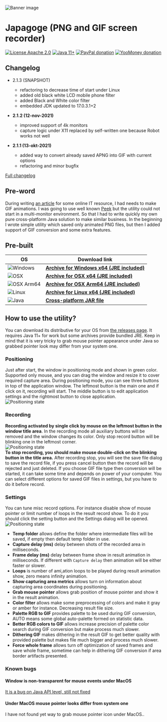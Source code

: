 ![Banner image](assets/banner.png)

# Japagoge (PNG and GIF screen recorder)

[![License Apache 2.0](https://img.shields.io/badge/license-Apache%20License%202.0-green.svg)](http://www.apache.org/licenses/LICENSE-2.0)
[![Java 11+](https://img.shields.io/badge/java-11%2b-green.svg)](https://bell-sw.com/pages/downloads/#/java-11-lts)
[![PayPal donation](https://img.shields.io/badge/donation-PayPal-cyan.svg)](https://www.paypal.com/cgi-bin/webscr?cmd=_s-xclick&hosted_button_id=AHWJHJFBAWGL2)
[![YooMoney donation](https://img.shields.io/badge/donation-Yoo.money-blue.svg)](https://yoomoney.ru/to/41001158080699)

## Changelog

- 2.1.3 (SNAPSHOT)
  - refactoring to decrease time of start under Linux
  - added old black white LCD mobile phone filter
  - added Black and White color filter
  - embedded JDK updated to 17.0.3.1+2

- __2.1.2 (12-nov-2021)__
  - improved support of 4k monitors
  - capture logic under X11 replaced by self-written one because Robot works not well

- __2.1.1 (13-okt-2021)__
  - added way to convert already saved APNG into GIF with current options
  - refactoring and minor bugfix

[Full changelog](changelog.txt)

## Pre-word

During writing [an article](https://habr.com/ru/post/576012/) for some online IT resource, I had needs to make GIF
animations. I was going to use well known [Peek](https://github.com/phw/peek) but the utility could not start in a
multi-monitor environment. So that I had to write quickly my own pure cross-platform Java solution to make similar
business. In the beginning I wrote simple utility which saved only animated PNG files, but then I added support of GIF
conversion and some extra features.

## Pre-built

| OS                                           |  Download link                                                                                                                                                                                | 
| -------------------------------------------- | --------------------------------------------------------------------------------------------------------------------------------------------------------------------------------------------- |
| ![Windows](assets/icons/win64x64.png)        | __[Archive for Windows x64 (JRE included)](https://github.com/raydac/japagoge/releases/download/2.1.2/japagoge-app-2.1.2-windows-jdk-amd64.zip)__             |
| ![OSX](assets/icons/macos64x64.png)          | __[Archive for OSX x64 (JRE included)](https://github.com/raydac/japagoge/releases/download/2.1.2/japagoge-app-2.1.2-macos-jdk-amd64.zip)__                   |
| ![OSX Arm64](assets/icons/macosarm64x64.png) | __[Archive for OSX Arm64 (JRE included)](https://github.com/raydac/japagoge/releases/download/2.1.2/japagoge-app-2.1.2-macos-jdk-aarch64.zip)__                 |
| ![Linux](assets/icons/linux64x64.png)        | __[Archive for Linux x64 (JRE included)](https://github.com/raydac/japagoge/releases/download/2.1.2/japagoge-app-2.1.2-linux-jdk-amd64.tar.gz)__              |
| ![Java](assets/icons/java64x64.png)          | __[Cross-platform JAR file](https://github.com/raydac/japagoge/releases/download/2.1.2/japagoge-app-2.1.2.jar)__                                     | 

## How to use the utility?

You can download its distributive for your OS from [the releases page](https://github.com/raydac/japagoge/releases). It
requires Java 11+ for work but some archives provide bundled JRE. Keep in mind that it is very tricky to grab mouse
pointer appearance under Java so grabbed pointer look may differ from your system one.

### Positioning

Just after start, the window in positioning mode and shown in green color. Supported only mouse, and you can drag the
window and resize it to cover required capture area. During positioning mode, you can see three buttons in top of the
application window. The leftmost button is the main one and if click on it, recording will start. The middle button is
to edit application settings and the rightmost button to close application.   
![Positioning state](assets/screens/state_positioning.png)

### Recording

__Recording activated by single click by mouse on the leftmost button in the window title area__. In the recording mode
all auxiliary buttons will be removed and the window changes its color. Only stop record button will be blinking one in
the leftmost corner.       
![Positioning state](assets/screens/state_recording.png)   
__To stop recording, you should make mouse double-click on the blinking button in the title area.__ After recording
stop, you will see the save file dialog to save the record file, if you press cancel button then the record will be
rejected and just deleted. If you choose GIF file type then conversion will be started, it can take some time and
depends on power of your computer. You can select different options for saved GIF files in settings, but you have to do
it before record.

### Settings

You can tune misc record options. For instance disable show of mouse pointer or limit number of loops in the result
record show. To do it you should click the setting button and the Settings dialog will be opened.   
![Positioning state](assets/screens/state_preferences.png)

- __Temp folder__ allows define the folder where intermediate files will be saved, if empty then default temp folder in
  use.
- __Capture delay (ms)__ delay between shots of the recorded area in milliseconds.
- __Frame delay (ms)__ delay between frame show in result animation in milliseconds. If different with `Capture delay`
  then animation will be either faster or slower.
- __Loops__ is number of ami,ation loops to be played during result animation show, zero means infinity animation.
- __Show capturing area metrics__ allows turn on information about capturing area coordinates during positioning.
- __Grab mouse pointer__ allows grab position of mouse pointer and show it in the result animation.
- __Color filter__ allows make some preprocessing of colors and make it gray or amber for instance. Decreasing result
  file size.
- __Palette RGB to GIF__ provides palette to be used during GIF conversion, AUTO means some global auto-palette formed
  on statistic data.
- __Better RGB colors to GIF__ allows increase precision of palette color search during GIF conversion but make process
  much slower.
- __Dithering GIF__ makes dithering in the result GIF to get better quality with provided palette but makes file much
  bigger and process much slower.
- __Force whole frame__ allows turn off optimization of saved frames and save whole frame, sometime can help in
  dithering GIF conversion if area border artifacts presented.

### Known bugs

#### Window is non-transparent for mouse events under MacOS

[It is a bug on Java API level, still not fixed](https://bugs.openjdk.java.net/browse/JDK-8013450)

#### Under MacOS mouse pointer looks differ from system one

I have not found yet way to grab mouse pointer icon under MacOS..
